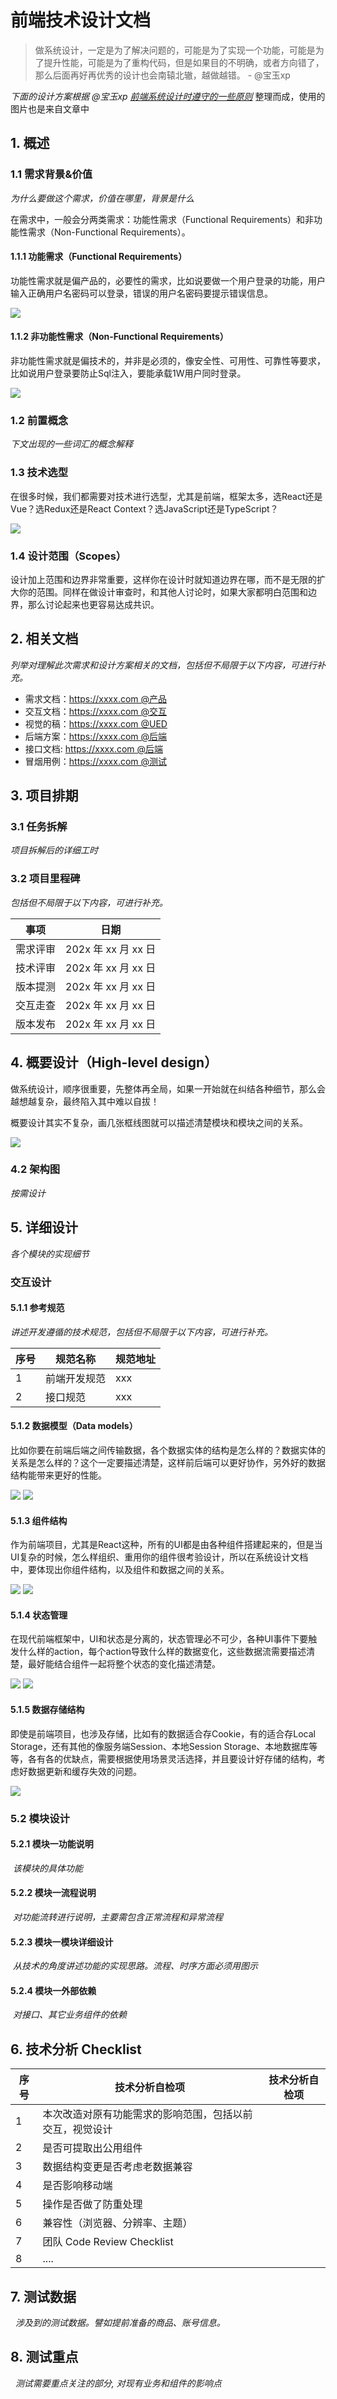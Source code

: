 # 前端技术设计文档

> 做系统设计，一定是为了解决问题的，可能是为了实现一个功能，可能是为了提升性能，可能是为了重构代码，但是如果目的不明确，或者方向错了，那么后面再好再优秀的设计也会南辕北辙，越做越错。 - @宝玉xp

*下面的设计方案根据 @宝玉xp [前端系统设计时遵守的一些原则](https://weibo.com/1727858283/LuJnKc0bw?layerid=4773242922860650)* 整理而成，使用的图片也是来自文章中

## 1. 概述

### 1.1 需求背景&价值

​*为什么要做这个需求，价值在哪里，背景是什么*

在需求中，一般会分两类需求：功能性需求（Functional Requirements）和非功能性需求（Non-Functional Requirements）。

#### 1.1.1 功能需求（Functional Requirements）

功能性需求就是偏产品的，必要性的需求，比如说要做一个用户登录的功能，用户输入正确用户名密码可以登录，错误的用户名密码要提示错误信息。

![](https://raw.githubusercontent.com/ittiam/guide/master/docs/assets/design/66fd066bgy1h2lbvmb8oyj20y018045k.jpg)

#### 1.1.2 非功能性需求（Non-Functional Requirements）

非功能性需求就是偏技术的，并非是必须的，像安全性、可用性、可靠性等要求，比如说用户登录要防止Sql注入，要能承载1W用户同时登录。

![](https://raw.githubusercontent.com/ittiam/guide/master/docs/assets/design/66fd066bgy1h2lbw7k09tj20y0180jyo.jpg)

### 1.2 前置概念

​*下文出现的一些词汇的概念解释*

### 1.3 技术选型

在很多时候，我们都需要对技术进行选型，尤其是前端，框架太多，选React还是Vue？选Redux还是React Context？选JavaScript还是TypeScript？

![](https://raw.githubusercontent.com/ittiam/guide/master/docs/assets/design/66fd066bgy1h2lbwem8a9j20y018011w.jpg)

### 1.4 设计范围（Scopes）

设计加上范围和边界非常重要，这样你在设计时就知道边界在哪，而不是无限的扩大你的范围。同样在做设计审查时，和其他人讨论时，如果大家都明白范围和边界，那么讨论起来也更容易达成共识。

## 2. 相关文档

*列举对理解此次需求和设计方案相关的文档，包括但不局限于以下内容，可进行补充。*

- 需求文档：https://xxxx.com @产品
- 交互文档：https://xxxx.com @交互
- 视觉的稿：https://xxxx.com @UED
- 后端方案：https://xxxx.com @后端
- 接口文档: https://xxxx.com @后端
- 冒烟用例：https://xxxx.com @测试

## 3. 项目排期

### 3.1 任务拆解

*项目拆解后的详细工时*

### 3.2 项目里程碑

*包括但不局限于以下内容，可进行补充。*

| 事项     | 日期                |
| -------- | ------------------- |
| 需求评审 | 202x 年 xx 月 xx 日 |
| 技术评审 | 202x 年 xx 月 xx 日 |
| 版本提测 | 202x 年 xx 月 xx 日 |
| 交互走查 | 202x 年 xx 月 xx 日 |
| 版本发布 | 202x 年 xx 月 xx 日 |

## 4. 概要设计（High-level design）

做系统设计，顺序很重要，先整体再全局，如果一开始就在纠结各种细节，那么会越想越复杂，最终陷入其中难以自拔！

概要设计其实不复杂，画几张框线图就可以描述清楚模块和模块之间的关系。

![](https://raw.githubusercontent.com/ittiam/guide/master/docs/assets/design/66fd066bgy1h2lbwkiu5wj20y0180wm7.jpg)

### 4.2 架构图

*按需设计*

## 5. 详细设计

*各个模块的实现细节*

### 交互设计

#### 5.1.1 参考规范

*讲述开发遵循的技术规范，包括但不局限于以下内容，可进行补充。*

| 序号 | 规范名称           | 规范地址 |
| ---- | ------------------ | -------- |
| 1    | 前端开发规范 | xxx      |
| 2    | 接口规范     | xxx      |

#### 5.1.2 数据模型（Data models）

比如你要在前端后端之间传输数据，各个数据实体的结构是怎么样的？数据实体的关系是怎么样的？这个一定要描述清楚，这样前后端可以更好协作，另外好的数据结构能带来更好的性能。

![](https://raw.githubusercontent.com/ittiam/guide/master/docs/assets/design/66fd066bgy1h2lbx31jy7j20y018043z.jpg)
![](https://raw.githubusercontent.com/ittiam/guide/master/docs/assets/design/66fd066bgy1h2lbxaa81yj20y0180tet.jpg)

#### 5.1.3 组件结构

作为前端项目，尤其是React这种，所有的UI都是由各种组件搭建起来的，但是当UI复杂的时候，怎么样组织、重用你的组件很考验设计，所以在系统设计文档中，要体现出你组件结构，以及组件和数据之间的关系。

![](https://raw.githubusercontent.com/ittiam/guide/master/docs/assets/design/66fd066bgy1h2lbxketgsj20y01804b3.jpg)
![](https://raw.githubusercontent.com/ittiam/guide/master/docs/assets/design/66fd066bgy1h2lbxrj4bzj20y0180am9.jpg)

#### 5.1.4 状态管理

在现代前端框架中，UI和状态是分离的，状态管理必不可少，各种UI事件下要触发什么样的action，每个action导致什么样的数据变化，这些数据流需要描述清楚，最好能结合组件一起将整个状态的变化描述清楚。

![](https://raw.githubusercontent.com/ittiam/guide/master/docs/assets/design/66fd066bgy1h2lbxketgsj20y01804b3.jpg)
![](https://raw.githubusercontent.com/ittiam/guide/master/docs/assets/design/66fd066bgy1h2lbxrj4bzj20y0180am9.jpg)

#### 5.1.5 数据存储结构

即使是前端项目，也涉及存储，比如有的数据适合存Cookie，有的适合存Local Storage，还有其他的像服务端Session、本地Session Storage、本地数据库等等，各有各的优缺点，需要根据使用场景灵活选择，并且要设计好存储的结构，考虑好数据更新和缓存失效的问题。

![](https://raw.githubusercontent.com/ittiam/guide/master/docs/assets/design/66fd066bgy1h2lbxfepzej20y01807bl.jpg)

### 5.2 模块设计

#### 5.2.1 模块一功能说明

​ *该模块的具体功能*

#### 5.2.2 模块一流程说明

​ *对功能流转进行说明，主要需包含正常流程和异常流程*

#### 5.2.3 模块一模块详细设计

​ *从技术的角度讲述功能的实现思路。流程、时序方面必须用图示*

#### 5.2.4 模块一外部依赖

​ *对接口、其它业务组件的依赖*

## 6. 技术分析 Checklist

| 序号 | 技术分析自检项                                           | 技术分析自检项 |
| ---- | -------------------------------------------------------- | -------------- |
| 1    | 本次改造对原有功能需求的影响范围，包括以前交互，视觉设计 |                |
| 2    | 是否可提取出公用组件                                     |                |
| 3    | 数据结构变更是否考虑老数据兼容                           |                |
| 4    | 是否影响移动端                                           |                |
| 5    | 操作是否做了防重处理                                     |                |
| 6    | 兼容性（浏览器、分辨率、主题）                           |                |
| 7    | 团队 Code Review Checklist                               |                |
| 8    | ....                                                     |                |

## 7. 测试数据

​  *涉及到的测试数据。譬如提前准备的商品、账号信息。*

## 8. 测试重点

​  *测试需要重点关注的部分, 对现有业务和组件的影响点*
